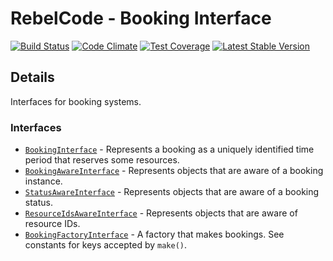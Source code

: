 # RebelCode - Booking Interface

[![Build Status](https://travis-ci.org/RebelCode/booking-interface.svg?branch=develop)](https://travis-ci.org/RebelCode/booking-interface)
[![Code Climate](https://codeclimate.com/github/RebelCode/booking-interface/badges/gpa.svg)](https://codeclimate.com/github/RebelCode/booking-interface)
[![Test Coverage](https://codeclimate.com/github/RebelCode/booking-interface/badges/coverage.svg)](https://codeclimate.com/github/RebelCode/booking-interface/coverage)
[![Latest Stable Version](https://poser.pugx.org/rebelcode/booking-interface/version)](https://packagist.org/packages/rebelcode/booking-interface)

## Details

Interfaces for booking systems.

### Interfaces
- [`BookingInterface`] - Represents a booking as a uniquely identified time period that reserves some resources.
- [`BookingAwareInterface`] - Represents objects that are aware of a booking instance.
- [`StatusAwareInterface`] - Represents objects that are aware of a booking status.
- [`ResourceIdsAwareInterface`] - Represents objects that are aware of resource IDs.
- [`BookingFactoryInterface`] - A factory that makes bookings. See constants for keys accepted by `make()`.

[`BookingInterface`]:           src/BookingInterface.php
[`BookingAwareInterface`]:      src/BookingAwareInterface.php
[`BookingFactoryInterface`]:    src/BookingFactoryInterface.php
[`StatusAwareInterface`]:       src/StatusAwareInterface.php
[`ResourceIdsAwareInterface`]:  src/ResourceIdsAwareInterface.php

